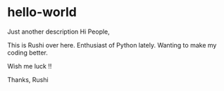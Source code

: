# hello-world
Just another description
Hi People,

This is Rushi over here. Enthusiast of Python lately. Wanting to make my coding better.

Wish me luck !! 

Thanks,
Rushi
